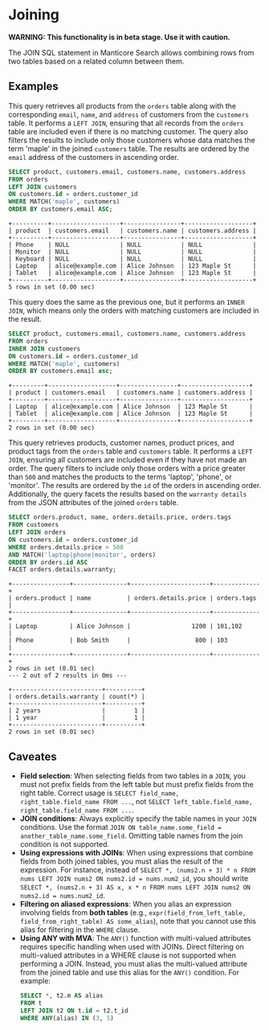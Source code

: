 # Joining

**WARNING: This functionality is in beta stage. Use it with caution.**

The JOIN SQL statement in Manticore Search allows combining rows from two tables based on a related column between them.

## Examples

<!-- example left_basic -->

This query retrieves all products from the `orders` table along with the corresponding `email`, `name`, and `address` of customers from the `customers` table. It performs a `LEFT JOIN`, ensuring that all records from the `orders` table are included even if there is no matching customer. The query also filters the results to include only those customers whose data matches the term 'maple' in the joined `customers` table. The results are ordered by the `email` address of the customers in ascending order.

<!-- request Example -->
```sql
SELECT product, customers.email, customers.name, customers.address
FROM orders
LEFT JOIN customers
ON customers.id = orders.customer_id
WHERE MATCH('maple', customers)
ORDER BY customers.email ASC;
```

<!-- response Example -->
```
+----------+-------------------+----------------+-------------------+
| product  | customers.email   | customers.name | customers.address |
+----------+-------------------+----------------+-------------------+
| Phone    | NULL              | NULL           | NULL              |
| Monitor  | NULL              | NULL           | NULL              |
| Keyboard | NULL              | NULL           | NULL              |
| Laptop   | alice@example.com | Alice Johnson  | 123 Maple St      |
| Tablet   | alice@example.com | Alice Johnson  | 123 Maple St      |
+----------+-------------------+----------------+-------------------+
5 rows in set (0.00 sec)
```

<!-- end -->

<!-- example inner_basic -->

This query does the same as the previous one, but it performs an `INNER JOIN`, which means only the orders with matching customers are included in the result.

<!-- request Example -->
```sql
SELECT product, customers.email, customers.name, customers.address
FROM orders
INNER JOIN customers
ON customers.id = orders.customer_id
WHERE MATCH('maple', customers)
ORDER BY customers.email asc;
```

<!-- response Example -->
```
+---------+-------------------+----------------+-------------------+
| product | customers.email   | customers.name | customers.address |
+---------+-------------------+----------------+-------------------+
| Laptop  | alice@example.com | Alice Johnson  | 123 Maple St      |
| Tablet  | alice@example.com | Alice Johnson  | 123 Maple St      |
+---------+-------------------+----------------+-------------------+
2 rows in set (0.00 sec)
```
<!-- end -->

<!-- example basic_complex -->

This query retrieves products, customer names, product prices, and product tags from the `orders` table and `customers` table. It performs a `LEFT JOIN`, ensuring all customers are included even if they have not made an order. The query filters to include only those orders with a price greater than `500` and matches the products to the terms 'laptop', 'phone', or 'monitor'. The results are ordered by the `id` of the orders in ascending order. Additionally, the query facets the results based on the `warranty details` from the JSON attributes of the joined `orders` table.

<!-- request Example -->
```sql
SELECT orders.product, name, orders.details.price, orders.tags
FROM customers
LEFT JOIN orders
ON customers.id = orders.customer_id
WHERE orders.details.price > 500
AND MATCH('laptop|phone|monitor', orders)
ORDER BY orders.id ASC
FACET orders.details.warranty;
```

<!-- response Example -->
```
+----------------+---------------+----------------------+-------------+
| orders.product | name          | orders.details.price | orders.tags |
+----------------+---------------+----------------------+-------------+
| Laptop         | Alice Johnson |                 1200 | 101,102     |
| Phone          | Bob Smith     |                  800 | 103         |
+----------------+---------------+----------------------+-------------+
2 rows in set (0.01 sec)
--- 2 out of 2 results in 0ms ---

+-------------------------+----------+
| orders.details.warranty | count(*) |
+-------------------------+----------+
| 2 years                 |        1 |
| 1 year                  |        1 |
+-------------------------+----------+
2 rows in set (0.01 sec)
```
<!-- end -->

## Caveates

* **Field selection**: When selecting fields from two tables in a `JOIN`, you must not prefix fields from the left table but must prefix fields from the right table. Correct usage is `SELECT field_name, right_table.field_name FROM ...`, not `SELECT left_table.field_name, right_table.field_name FROM ...`.
* **JOIN conditions**: Always explicitly specify the table names in your `JOIN` conditions. Use the format `JOIN ON table_name.some_field = another_table_name.some_field`. Omitting table names from the join condition is not supported.
* **Using expressions with JOINs**: When using expressions that combine fields from both joined tables, you must alias the result of the expression. For instance, instead of `SELECT *, (nums2.n + 3) * n FROM nums LEFT JOIN nums2 ON nums2.id = nums.num2_id`, you should write `SELECT *, (nums2.n + 3) AS x, x * n FROM nums LEFT JOIN nums2 ON nums2.id = nums.num2_id`.
* **Filtering on aliased expressions**: When you alias an expression involving fields from **both tables** (e.g., `expr(field_from_left_table, field_from_right_table) AS some_alias`), note that you cannot use this alias for filtering in the `WHERE` clause.
* **Using ANY with MVA**: The `ANY()` function with multi-valued attributes requires specific handling when used with JOINs. Direct filtering on multi-valued attributes in a WHERE clause is not supported when performing a JOIN. Instead, you must alias the multi-valued attribute from the joined table and use this alias for the `ANY()` condition. For example:
  ```sql
  SELECT *, t2.m AS alias
  FROM t
  LEFT JOIN t2 ON t.id = t2.t_id
  WHERE ANY(alias) IN (3, 5)
  ```
